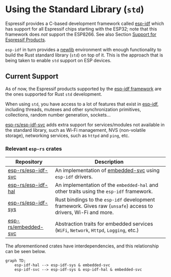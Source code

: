 # Using the Standard Library (`std`)

Espressif provides a C-based development framework called [esp-idf][esp-idf-github] which has support for all Espressif chips starting with the ESP32; note that this framework does _not_ support the ESP8266. See also Section [Support for Espressif Products][rust-esp-book-std-vs-no-std-support].

[rust-esp-book-std-vs-no-std-support]: ./comparing-std-and-no_std.html#support-for-espressif-products

`esp-idf` in turn provides a [newlib][newlib-env] environment with enough functionality to build the Rust standard library (`std`) on top of it. This is the approach that is being taken to enable `std` support on ESP devices.

[esp-idf-github]: https://github.com/espressif/esp-idf
[newlib-env]: https://sourceware.org/newlib/

## Current Support

As of now, the Espressif products supported by the [esp-idf framework][esp-idf-release-compatibility] are the ones supported for Rust `std` development.

[esp-idf-release-compatibility]: https://github.com/espressif/esp-idf#esp-idf-release-and-soc-compatibility/

When using `std`, you have access to a lot of features that exist in [esp-idf][esp-idf-github], including threads, mutexes and other synchronization primitives, collections, random number generation, sockets...

[esp-rs/esp-idf-svc](https://github.com/esp-rs/esp-idf-svc) adds extra support for services/modules not available in the standard library, such as Wi-Fi management, NVS (non-volatile storage), networking services, such as `httpd` and `ping`, etc.

### Relevant `esp-rs` crates

[esp-idf-github]: https://github.com/espressif/esp-idf

| Repository            | Description                                                                                                   |
| --------------------- | ------------------------------------------------------------------------------------------------------------- |
| [esp-rs/esp-idf-svc]  | An implementation of [embedded-svc] using `esp-idf` drivers.                                                  |
| [esp-rs/esp-idf-hal]  | An implementation of the `embedded-hal` and other traits using the `esp-idf` framework.                       |
| [esp-rs/esp-idf-sys]  | Rust bindings to the `esp-idf` development framework. Gives raw (`unsafe`) access to drivers, Wi-Fi and more. |
| [esp-rs/embedded-svc] | Abstraction traits for embedded services (`WiFi`, `Network`, `Httpd`, `Logging`, etc.)                       |

[newlib]: https://sourceware.org/newlib/
[embedded-svc]: https://github.com/esp-rs/embedded-svc
[esp-idf-svc]: https://github.com/esp-rs/esp-idf-svc

The aforementioned crates have interdependencies, and this relationship can be seen below.

```mermaid
graph TD;
    esp-idf-hal --> esp-idf-sys & embedded-svc
    esp-idf-svc --> esp-idf-sys & esp-idf-hal & embedded-svc
```

[esp-rs/embedded-svc]: https://github.com/esp-rs/embedded-svc
[esp-rs/esp-idf-svc]: https://github.com/esp-rs/esp-idf-svc
[esp-rs/esp-idf-sys]: https://github.com/esp-rs/esp-idf-sys
[esp-rs/esp-idf-hal]: https://github.com/esp-rs/esp-idf-hal


